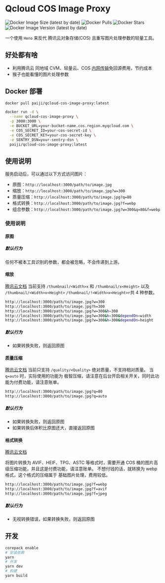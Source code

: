 # Qcloud COS Image Proxy

![Docker Image Size (latest by date)](https://img.shields.io/docker/image-size/paiji/qcloud-cos-image-proxy/latest)
![Docker Pulls](https://img.shields.io/docker/pulls/paiji/qcloud-cos-image-proxy)
![Docker Stars](https://img.shields.io/docker/stars/paiji/qcloud-cos-image-proxy)
![Docker Image Version (latest by date)](https://img.shields.io/docker/v/paiji/qcloud-cos-image-proxy/latest)

一个使用 `Hono` 来反代 腾讯云对象存储(COS) 且重写图片处理参数的轻量工具。

## 好处都有啥

- 利用腾讯云 同地域 CVM、轻量云、COS [内网传输](https://cloud.tencent.com/document/product/436/56556)免回源费用，节约成本
- 猴子也能看懂的图片处理参数

## Docker 部署

```bash
docker pull paiji/qcloud-cos-image-proxy:latest

docker run -d \
  --name qcloud-cos-image-proxy \
  -p 3000:3000 \
  -e BUCKET_URL=your-bucket-name.cos.region.myqcloud.com \
  -e COS_SECRET_ID=your-cos-secret-id \
  -e COS_SECRET_KEY=your-cos-secret-key \
  -e SENTRY_DSN=your-sentry-dsn \
  paiji/qcloud-cos-image-proxy:latest
```

## 使用说明

服务启动后，可以通过以下方式访问图片：

- 原图：`http://localhost:3000/path/to/image.jpg`
- 缩放：`http://localhost:3000/path/to/image.jpg?w=300`
- 质量压缩：`http://localhost:3000/path/to/image.jpg?q=80`
- 格式转换：`http://localhost:3000/path/to/image.jpg?f=webp`
- 组合参数：`http://localhost:3000/path/to/image.jpg?w=300&q=80&f=webp`

### 使用说明

#### 原图

##### 默认行为

任何不被本工具识别的参数，都会被忽略，不会传递到上游。

#### 缩放

[腾讯云文档](https://cloud.tencent.com/document/product/436/113295)
当前支持 `/thumbnail/<Width>x` 和 `/thumbnail/x<Height>` 以及 `/thumbnail/<Width>x<Height>` `/thumbnail/!<Width>x<Height>r`共 4 种参数。

```bash
http://localhost:3000/path/to/image.jpg?w=300
http://localhost:3000/path/to/image.jpg?h=300
http://localhost:3000/path/to/image.jpg?w=300&h=300
http://localhost:3000/path/to/image.jpg?w=300&h=300&dependOn=width
http://localhost:3000/path/to/image.jpg?w=300&h=300&dependOn=height
```

##### 默认行为

- 如果转换失败，则返回原图

#### 质量压缩

[腾讯云文档](https://cloud.tencent.com/document/product/436/113300)
当前只支持 `/quality/<Quality>` 绝对质量，不支持相对质量。
当 `q=auto` 时，实际使用的功能为 极智压缩，请注意在后台开启相关开关，同时此功能为付费功能，请注意账单。

```bash
http://localhost:3000/path/to/image.jpg?q=80
http://localhost:3000/path/to/image.jpg?q=auto
```

##### 默认行为

- 如果转换失败，则返回原图
- 如果转换后体积比原图还大，直接返回原图

#### 格式转换

[腾讯云文档](https://cloud.tencent.com/document/product/436/49259)

将图片转换为 AVIF、HEIF、TPG、ASTC 等格式时，需要开通 COS 桶的图片高级压缩功能，并且这是付费功能，请注意账单。
不想付钱的话，就转换为 webp 格式，这个格式的压缩属于 基础图片处理，费用较低。

```bash
http://localhost:3000/path/to/image.jpg?f=webp
http://localhost:3000/path/to/image.jpg?f=avif
http://localhost:3000/path/to/image.jpg?f=jpeg
```

##### 默认行为

- 无视转换错误，如果转换失败，则返回原图

## 开发

```bash
corepack enable
# 安装依赖
yarn
# 开发
yarn dev
# 构建
yarn build
```
